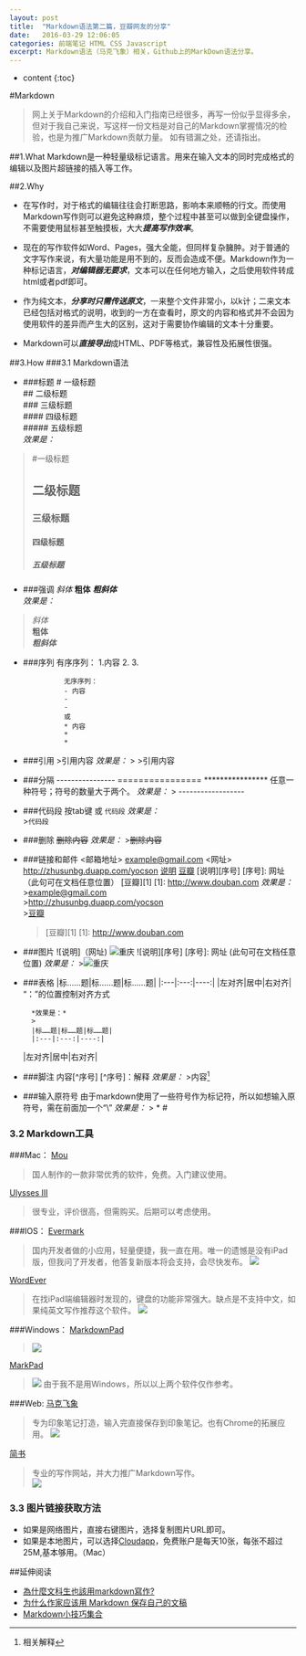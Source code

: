 ```yaml
---
layout: post
title:  "Markdown语法第二篇，豆瓣网友的分享"
date:   2016-03-29 12:06:05
categories: 前端笔记 HTML CSS Javascript 
excerpt: Markdown语法（马克飞象）相关，Github上的MarkDown语法分享。
---
```


* content
{:toc}



#Markdown

>网上关于Markdown的介绍和入门指南已经很多，再写一份似乎显得多余，但对于我自己来说，写这样一份文档是对自己的Markdown掌握情况的检验，也是为推广Markdown贡献力量。
如有错漏之处，还请指出。

##1.What
Markdown是一种轻量级标记语言。用来在输入文本的同时完成格式的编辑以及图片超链接的插入等工作。

##2.Why  
- 在写作时，对于格式的编辑往往会打断思路，影响本来顺畅的行文。而使用Markdown写作则可以避免这种麻烦，整个过程中甚至可以做到全键盘操作，不需要使用鼠标甚至触摸板，大大***提高写作效率***。

- 现在的写作软件如Word、Pages，强大全能，但同样复杂臃肿。对于普通的文字写作来说，有大量功能是用不到的，反而会造成不便。Markdown作为一种标记语言，***对编辑器无要求***，文本可以在任何地方输入，之后使用软件转成html或者pdf即可。

- 作为纯文本，***分享时只需传送原文***，一来整个文件非常小，以k计；二来文本已经包括对格式的说明，收到的一方在查看时，原文的内容和格式并不会因为使用软件的差异而产生大的区别，这对于需要协作编辑的文本十分重要。

- Markdown可以***直接导出***成HTML、PDF等格式，兼容性及拓展性很强。


##3.How
###3.1 Markdown语法

- ###标题
                # 一级标题  
                ## 二级标题  
                ### 三级标题  
                #### 四级标题  
                ##### 五级标题  
*效果是：*
>#一级标题
>## 二级标题  
>### 三级标题  
>#### 四级标题  
>##### 五级标题
        
- ###强调
                *斜体*
                **粗体**
                ***粗斜体***  
*效果是：*
> *斜体*  
> **粗体**  
> ***粗斜体***

- ###序列
                有序序列：
                1.内容
                2.
                3.
        
                无序序列：
                - 内容
                - 
                - 
                或
                * 内容
                * 
                *

- ###引用
                >引用内容
        *效果是：*
        > >引用内容

- ###分隔
                ----------------
                ================
                ****************
                任意一种符号；符号的数量大于两个。
        *效果是：*
        > ------------------

- ###代码段
                按tab键
                或
                ```代码段```
        *效果是：*  
        >```代码段```
        
- ###删除
                ~~删除内容~~
        *效果是：*
        >~~删除内容~~
        
- ###链接和邮件
                <邮箱地址>
                        <example@gmail.com>
                <网址>
                        <http://zhusunbg.duapp.com/yocson>
                [说明](网址)
                        [豆瓣](www.douban.com)
                [说明][序号]
                [序号]: 网址 （此句可在文档任意位置）
                        [豆瓣][1]
                        [1]: http://www.douban.com
        *效果是：*
        ><example@gmail.com>  
        ><http://zhusunbg.duapp.com/yocson>  
        >[豆瓣](http://wwww.douban.com)  
    >[豆瓣][1]
[1]: http://www.douban.com

- ###图片
                ![说明]（网址)
                        ![重庆](http://img5.douban.com/view/photo/photo/public/p2181560267.jpg)
                ![说明][序号]
            [序号]: 网址 (此句可在文档任意位置)
        *效果是：*
        >![重庆](http://img5.douban.com/view/photo/photo/public/p2181560267.jpg)
        
        
- ###表格
                |标……题|标……题|标……题|
                |:---|:---:|----:|
            |左对齐|居中|右对齐|	
            “：”的位置控制对齐方式
                
        *效果是：*
        >
        |标……题|标……题|标……题|
        |:---|:---:|----:|
    |左对齐|居中|右对齐|	
    
- ###脚注
                内容[^序号]
                [^序号]：解释
        *效果是：*
        >内容[^1]
        
[^1]:相关解释

- ###输入原符号
                由于markdown使用了一些符号作为标记符，所以如想输入原符号，需在前面加一个“\”
        *效果是：*
        > \* \#
                

### 3.2 Markdown工具
###Mac：
[Mou](http://mouapp.com/)
>国人制作的一款非常优秀的软件，免费。入门建议使用。


[Ulysses III](http://www.ulyssesapp.com/)
>很专业，评价很高，但需购买。后期可以考虑使用。

###IOS：
[Evermark](http://esoftmobile.com/evermark/)
>国内开发者做的小应用，轻量便捷，我一直在用。唯一的遗憾是没有iPad版，但我问了开发者，他答复新版本将会支持，会尽快发布。
![](http://esoftmobile.com/evermark/screenshot1.PNG)

[WordEver](http://wordever.info/)
>在找iPad端编辑器时发现的，键盘的功能非常强大。缺点是不支持中文，如果纯英文写作推荐这个软件。
![](http://wordever.info/images/slider/ipad-mini.png)

###Windows：
[MarkdownPad](http://www.markdownpad.com/)  
>![](http://www.markdownpad.com/img/markdownpad2.png)

[MarkPad](http://code52.org/DownmarkerWPF/)  
>![](http://code52.org/DownmarkerWPF/screenshot.png)
>由于我不是用Windows，所以以上两个软件仅作参考。

###Web:
[马克飞象](http://maxiang.info/)
>专为印象笔记打造，输入完直接保存到印象笔记。也有Chrome的拓展应用。
![](http://cl.ly/image/401z311c3t1w/Image%202014-05-09%20at%2010.25.38%20PM.png)  

[简书](http://jianshu.io/)
>专业的写作网站，并大力推广Markdown写作。  
![](http://ww4.sinaimg.cn/large/687afc7fjw1dzs5crii94j.jpg)

### 3.3 图片链接获取方法
- 如果是网络图片，直接右键图片，选择复制图片URL即可。
- 如果是本地图片，可以选择[Cloudapp](http://www.getcloudapp.com/)，免费账户是每天10张，每张不超过25M,基本够用。（Mac）

##延伸阅读
- [為什麼文科生也該用markdown寫作?](http://www.douban.com/note/221187015/)  
- [为什么作家应该用 Markdown 保存自己的文稿](http://jianshu.io/p/qqgjln)  
- [Markdown小技巧集合](http://www.yangzhiping.com/tech/markdown-tips.html)


                

